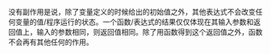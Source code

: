 没有副作用是说，除了变量定义的时候给出的初始值之外，其他表达式不会改变任何变量的值/程序运行的状态。一个函数/表达式的结果仅仅体现在其输入参数和返回值上，输入的参数相同，则返回值相同。除了用函数得到这个返回值之外，函数不会再有其他任何的作用。

